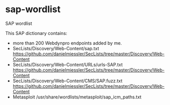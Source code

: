 # sap-wordlist
SAP wordlist

This SAP dictionary contains:

- more than 200 Webdynpro endpoints added by me.
- SecLists/Discovery/Web-Content/sap.txt https://github.com/danielmiessler/SecLists/tree/master/Discovery/Web-Content
- SecLists/Discovery/Web-Content/URLs/urls-SAP.txt https://github.com/danielmiessler/SecLists/tree/master/Discovery/Web-Content
- SecLists/Discovery/Web-Content/CMS/SAP.fuzz.txt https://github.com/danielmiessler/SecLists/tree/master/Discovery/Web-Content
- Metasploit /usr/share/wordlists/metasploit/sap_icm_paths.txt

